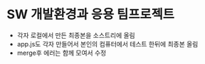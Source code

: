 # SW 개발환경과 응용 팀프로젝트
* 각자 로컬에서 만든 최종본을 소스트리에 올림
* app.js도 각자 만들어서 본인의 컴퓨터에서 테스트 한뒤에 최종본 올림
* merge후 에러는 함께 모여서 수정
